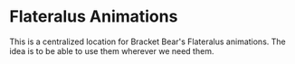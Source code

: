 # Flateralus Animations

This is a centralized location for Bracket Bear's Flateralus animations. The idea is to be able to use them wherever we need them.